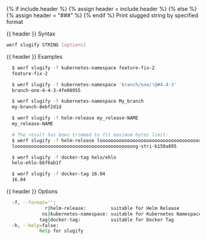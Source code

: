 {% if include.header %}
{% assign header = include.header %}
{% else %}
{% assign header = "###" %}
{% endif %}
Print slugged string by specified format

{{ header }} Syntax

```bash
werf slugify STRING [options]
```

{{ header }} Examples

```bash
  $ werf slugify -f kubernetes-namespace feature-fix-2
  feature-fix-2

  $ werf slugify -f kubernetes-namespace 'branch/one/!@#4.4-3'
  branch-one-4-4-3-4fe08955

  $ werf slugify -f kubernetes-namespace My_branch
  my-branch-8ebf2d1d

  $ werf slugify -f helm-release my_release-NAME
  my_release-NAME

  # The result has been trimmed to fit maximum bytes limit:
  $ werf slugify -f helm-release looooooooooooooooooooooooooooooooooooooooooong_string
  looooooooooooooooooooooooooooooooooooooooooong-stri-b150a895

  $ werf slugify -f docker-tag helo/ehlo
  helo-ehlo-b6f6ab1f

  $ werf slugify -f docker-tag 16.04
  16.04
```

{{ header }} Options

```bash
  -f, --format='':
              r|helm-release:         suitable for Helm Release
             ns|kubernetes-namespace: suitable for Kubernetes Namespace
            tag|docker-tag:           suitable for Docker Tag
  -h, --help=false:
            help for slugify
```

